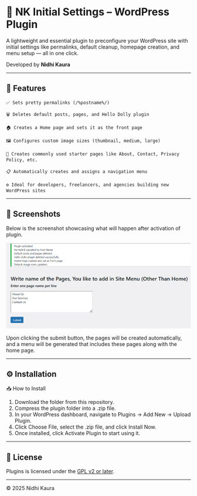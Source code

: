 # 🔌 NK Initial Settings – WordPress Plugin

A lightweight and essential plugin to preconfigure your WordPress site with initial settings like permalinks, default cleanup, homepage creation, and menu setup — all in one click. 

Developed by **Nidhi Kaura**

---

## 📌 Features

    ✅ Sets pretty permalinks (/%postname%/)

    🗑️ Deletes default posts, pages, and Hello Dolly plugin

    🏠 Creates a Home page and sets it as the front page

    🖼️ Configures custom image sizes (thumbnail, medium, large)

    📄 Creates commonly used starter pages like About, Contact, Privacy Policy, etc.

    📋 Automatically creates and assigns a navigation menu

    ⚙️ Ideal for developers, freelancers, and agencies building new WordPress sites
    
---


## 📸 Screenshots

Below is the screenshot showcasing what will happen after activation of plugin.

![Initial Settings page after plugin installation](assets/is-screenshot1.jpg)

Upon clicking the submit button, the pages will be created automatically, and a menu will be generated that includes these pages along with the home page.

---

## ⚙️ Installation

📥 How to Install

 1. Download the folder from this repository.
 2. Compress the plugin folder into a .zip file.
 3. In your WordPress dashboard, navigate to Plugins → Add New → Upload Plugin.
 4. Click Choose File, select the .zip file, and click Install Now.
 5. Once installed, click Activate Plugin to start using it.

---

## 📄 License

Plugins is licensed under the [GPL v2 or later](./LICENSE).

---

© 2025 Nidhi Kaura


